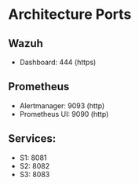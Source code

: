 # Architecture Ports

## Wazuh

- Dashboard: 444 (https)

## Prometheus

- Alertmanager: 9093 (http)
- Prometheus UI: 9090 (http)

## Services:

- S1: 8081
- S2: 8082
- S3: 8083
